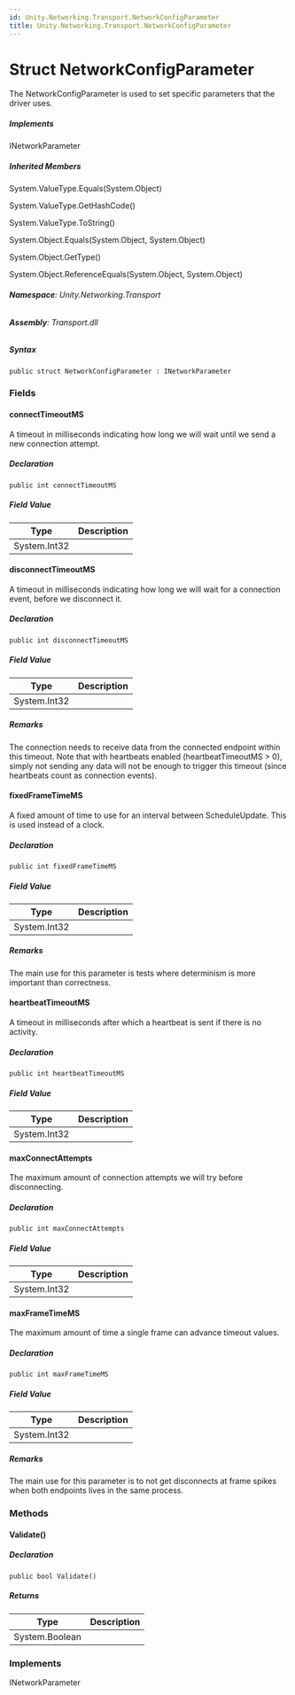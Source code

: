 ```yaml
---
id: Unity.Networking.Transport.NetworkConfigParameter
title: Unity.Networking.Transport.NetworkConfigParameter
---
```



# Struct NetworkConfigParameter


The NetworkConfigParameter is used to set specific parameters that the
driver uses.






##### Implements



INetworkParameter






##### Inherited Members



System.ValueType.Equals(System.Object)





System.ValueType.GetHashCode()





System.ValueType.ToString()





System.Object.Equals(System.Object, System.Object)





System.Object.GetType()





System.Object.ReferenceEquals(System.Object, System.Object)





###### **Namespace**: Unity.Networking.Transport

###### **Assembly**: Transport.dll

##### Syntax


``` lang-csharp
public struct NetworkConfigParameter : INetworkParameter
```



### Fields

#### connectTimeoutMS


A timeout in milliseconds indicating how long we will wait until we send
a new connection attempt.






##### Declaration


``` lang-csharp
public int connectTimeoutMS
```



##### Field Value

| Type         | Description |
|--------------|-------------|
| System.Int32 |             |

#### disconnectTimeoutMS


A timeout in milliseconds indicating how long we will wait for a
connection event, before we disconnect it.






##### Declaration


``` lang-csharp
public int disconnectTimeoutMS
```



##### Field Value

| Type         | Description |
|--------------|-------------|
| System.Int32 |             |

##### Remarks


The connection needs to receive data from the connected endpoint within
this timeout. Note that with heartbeats enabled (heartbeatTimeoutMS \>
0), simply not sending any data will not be enough to trigger this
timeout (since heartbeats count as connection events).



#### fixedFrameTimeMS


A fixed amount of time to use for an interval between ScheduleUpdate.
This is used instead of a clock.






##### Declaration


``` lang-csharp
public int fixedFrameTimeMS
```



##### Field Value

| Type         | Description |
|--------------|-------------|
| System.Int32 |             |

##### Remarks


The main use for this parameter is tests where determinism is more
important than correctness.



#### heartbeatTimeoutMS


A timeout in milliseconds after which a heartbeat is sent if there is no
activity.






##### Declaration


``` lang-csharp
public int heartbeatTimeoutMS
```



##### Field Value

| Type         | Description |
|--------------|-------------|
| System.Int32 |             |

#### maxConnectAttempts


The maximum amount of connection attempts we will try before
disconnecting.






##### Declaration


``` lang-csharp
public int maxConnectAttempts
```



##### Field Value

| Type         | Description |
|--------------|-------------|
| System.Int32 |             |

#### maxFrameTimeMS


The maximum amount of time a single frame can advance timeout values.






##### Declaration


``` lang-csharp
public int maxFrameTimeMS
```



##### Field Value

| Type         | Description |
|--------------|-------------|
| System.Int32 |             |

##### Remarks


The main use for this parameter is to not get disconnects at frame
spikes when both endpoints lives in the same process.



### Methods

#### Validate()







##### Declaration


``` lang-csharp
public bool Validate()
```



##### Returns

| Type           | Description |
|----------------|-------------|
| System.Boolean |             |

### Implements



INetworkParameter





